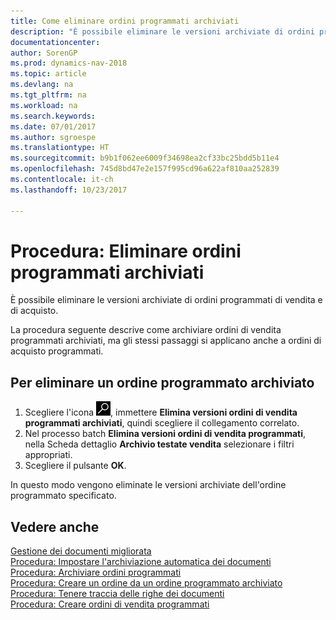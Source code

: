 ```yaml
---
title: Come eliminare ordini programmati archiviati
description: "È possibile eliminare le versioni archiviate di ordini programmati di vendita e di acquisto."
documentationcenter: 
author: SorenGP
ms.prod: dynamics-nav-2018
ms.topic: article
ms.devlang: na
ms.tgt_pltfrm: na
ms.workload: na
ms.search.keywords: 
ms.date: 07/01/2017
ms.author: sgroespe
ms.translationtype: HT
ms.sourcegitcommit: b9b1f062ee6009f34698ea2cf33bc25bdd5b11e4
ms.openlocfilehash: 745d8bd47e2e157f995cd96a622af810aa252839
ms.contentlocale: it-ch
ms.lasthandoff: 10/23/2017

---
```

# <a name="how-to-delete-archived-blanket-orders"></a>Procedura: Eliminare ordini programmati archiviati
È possibile eliminare le versioni archiviate di ordini programmati di vendita e di acquisto.  

La procedura seguente descrive come archiviare ordini di vendita programmati archiviati, ma gli stessi passaggi si applicano anche a ordini di acquisto programmati.  

## <a name="to-delete-an-archived-blanket-order"></a>Per eliminare un ordine programmato archiviato  

1.  Scegliere l'icona ![Cerca pagina o report](../../media/ui-search/search_small.png "icona Cerca pagina o report"), immettere **Elimina versioni ordini di vendita programmati archiviati**, quindi scegliere il collegamento correlato.  
2.  Nel processo batch **Elimina versioni ordini di vendita programmati**, nella Scheda dettaglio **Archivio testate vendita** selezionare i filtri appropriati.  
3.  Scegliere il pulsante **OK**.  

In questo modo vengono eliminate le versioni archiviate dell'ordine programmato specificato.  

## <a name="see-also"></a>Vedere anche  
 [Gestione dei documenti migliorata](enhanced-document-management.md)   
 [Procedura: Impostare l'archiviazione automatica dei documenti](how-to-set-up-automatic-archiving-of-documents.md)   
 [Procedura: Archiviare ordini programmati](how-to-archive-blanket-orders.md)   
 [Procedura: Creare un ordine da un ordine programmato archiviato](how-to-create-an-order-from-an-archived-blanket-order.md)   
 [Procedura: Tenere traccia delle righe dei documenti](how-to-track-document-lines.md)  
 [Procedura: Creare ordini di vendita programmati](../../sales-how-to-create-blanket-sales-orders.md) 

